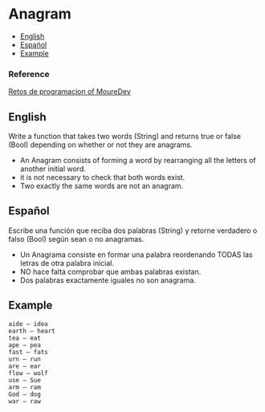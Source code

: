 # Anagram

- [English](#english)
- [Español](#español)
- [Example](#example)

### Reference

[Retos de programacion of MoureDev](https://retosdeprogramacion.com/)

## English

Write a function that takes two words (String) and returns
  true or false (Bool) depending on whether or not they are anagrams.
  - An Anagram consists of forming a word by rearranging all
  the letters of another initial word.
  - it is not necessary to check that both words exist.
  - Two exactly the same words are not an anagram.

## Español

Escribe una función que reciba dos palabras (String) y retorne
 verdadero o falso (Bool) según sean o no anagramas.
 - Un Anagrama consiste en formar una palabra reordenando TODAS
 las letras de otra palabra inicial.
 - NO hace falta comprobar que ambas palabras existan.
 - Dos palabras exactamente iguales no son anagrama.

## Example 

```
aide – idea	
earth – heart	
tea – eat
ape – pea	
fast – fats	
urn – run
are – ear	
flow – wolf	
use – Sue
arm – ram	
God – dog	
war – raw
```

 
